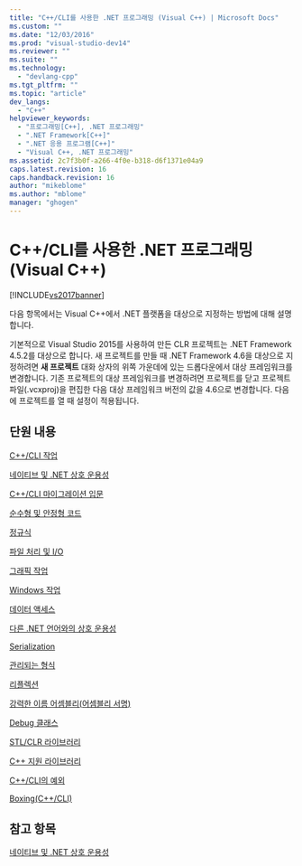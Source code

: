 ```yaml
---
title: "C++/CLI를 사용한 .NET 프로그래밍 (Visual C++) | Microsoft Docs"
ms.custom: ""
ms.date: "12/03/2016"
ms.prod: "visual-studio-dev14"
ms.reviewer: ""
ms.suite: ""
ms.technology: 
  - "devlang-cpp"
ms.tgt_pltfrm: ""
ms.topic: "article"
dev_langs: 
  - "C++"
helpviewer_keywords: 
  - "프로그래밍[C++], .NET 프로그래밍"
  - ".NET Framework[C++]"
  - ".NET 응용 프로그램[C++]"
  - "Visual C++, .NET 프로그래밍"
ms.assetid: 2c7f3b0f-a266-4f0e-b318-d6f1371e04a9
caps.latest.revision: 16
caps.handback.revision: 16
author: "mikeblome"
ms.author: "mblome"
manager: "ghogen"
---
```

# C++/CLI를 사용한 .NET 프로그래밍 (Visual C++)
[!INCLUDE[vs2017banner](../assembler/inline/includes/vs2017banner.md)]

다음 항목에서는 Visual C\+\+에서 .NET 플랫폼을 대상으로 지정하는 방법에 대해 설명합니다.  
  
 기본적으로 Visual Studio 2015를 사용하여 만든 CLR 프로젝트는 .NET Framework 4.5.2를 대상으로 합니다. 새 프로젝트를 만들 때 .NET Framework 4.6을 대상으로 지정하려면 **새 프로젝트** 대화 상자의 위쪽 가운데에 있는 드롭다운에서 대상 프레임워크를 변경합니다. 기존 프로젝트의 대상 프레임워크를 변경하려면 프로젝트를 닫고 프로젝트 파일\(.vcxproj\)을 편집한 다음 대상 프레임워크 버전의 값을 4.6으로 변경합니다. 다음에 프로젝트를 열 때 설정이 적용됩니다.  
  
## 단원 내용  
 [C\+\+\/CLI 작업](../dotnet/cpp-cli-tasks.md)  
  
 [네이티브 및 .NET 상호 운용성](../dotnet/native-and-dotnet-interoperability.md)  
  
 [C\+\+\/CLI 마이그레이션 입문](../dotnet/cpp-cli-migration-primer.md)  
  
 [순수형 및 안정형 코드](../dotnet/pure-and-verifiable-code-cpp-cli.md)  
  
 [정규식](../dotnet/regular-expressions-cpp-cli.md)  
  
 [파일 처리 및 I\/O](../dotnet/file-handling-and-i-o-cpp-cli.md)  
  
 [그래픽 작업](../dotnet/graphics-operations-cpp-cli.md)  
  
 [Windows 작업](../dotnet/windows-operations-cpp-cli.md)  
  
 [데이터 액세스](../dotnet/data-access-using-adonet-cpp-cli.md)  
  
 [다른 .NET 언어와의 상호 운용성](../dotnet/interoperability-with-other-dotnet-languages-cpp-cli.md)  
  
 [Serialization](../dotnet/serialization-cpp-cli.md)  
  
 [관리되는 형식](../dotnet/managed-types-cpp-cli.md)  
  
 [리플렉션](../dotnet/reflection-cpp-cli.md)  
  
 [강력한 이름 어셈블리\(어셈블리 서명\)](../dotnet/strong-name-assemblies-assembly-signing-cpp-cli.md)  
  
 [Debug 클래스](../dotnet/debug-class-cpp-cli.md)  
  
 [STL\/CLR 라이브러리](../dotnet/stl-clr-library-reference.md)  
  
 [C\+\+ 지원 라이브러리](../dotnet/cpp-support-library.md)  
  
 [C\+\+\/CLI의 예외](../dotnet/exceptions-in-cpp-cli.md)  
  
 [Boxing\(C\+\+\/CLI\)](../dotnet/boxing-cpp-cli.md)  
  
## 참고 항목  
 [네이티브 및 .NET 상호 운용성](../dotnet/native-and-dotnet-interoperability.md)